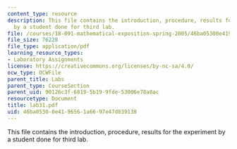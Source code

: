 ```yaml
---
content_type: resource
description: This file contains the introduction, procedure, results for the experiment
  by a student done for third lab.
file: /courses/18-091-mathematical-exposition-spring-2005/46ba05300e4196561a6697e47d839138_lab31.pdf
file_size: 76228
file_type: application/pdf
learning_resource_types:
- Laboratory Assignments
license: https://creativecommons.org/licenses/by-nc-sa/4.0/
ocw_type: OCWFile
parent_title: Labs
parent_type: CourseSection
parent_uid: 90126c3f-6819-5b19-9fde-53006e78a8ac
resourcetype: Document
title: lab31.pdf
uid: 46ba0530-0e41-9656-1a66-97e47d839138
---
```

This file contains the introduction, procedure, results for the experiment by a student done for third lab.